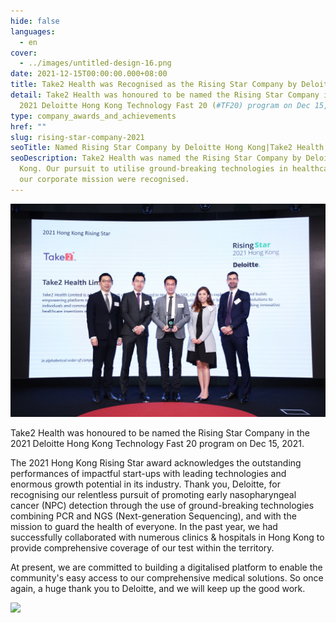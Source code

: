 ```yaml
---
hide: false
languages:
  - en
cover:
  - ../images/untitled-design-16.png
date: 2021-12-15T00:00:00.000+08:00
title: Take2 Health was Recognised as the Rising Star Company by Deloitte Hong Kong
detail: Take2 Health was honoured to be named the Rising Star Company in the
  2021 Deloitte Hong Kong Technology Fast 20 (#TF20) program on Dec 15, 2021.
type: company_awards_and_achievements
href: ""
slug: rising-star-company-2021
seoTitle: Named Rising Star Company by Deloitte Hong Kong|Take2 Health
seoDescription: Take2 Health was named the Rising Star Company by Deloitte Hong
  Kong. Our pursuit to utilise ground-breaking technologies in healthcare and
  our corporate mission were recognised.
---
```

![](../images/untitled-design-19.png)

Take2 Health was honoured to be named the Rising Star Company in the 2021 Deloitte Hong Kong Technology Fast 20 program on Dec 15, 2021.

The 2021 Hong Kong Rising Star award acknowledges the outstanding performances of impactful start-ups with leading technologies and enormous growth potential in its industry. Thank you, Deloitte, for recognising our relentless pursuit of promoting early nasopharyngeal cancer (NPC) detection through the use of ground-breaking technologies combining PCR and NGS (Next-generation Sequencing), and with the mission to guard the health of everyone. In the past year, we had successfully collaborated with numerous clinics & hospitals in Hong Kong to provide comprehensive coverage of our test within the territory.

At present, we are committed to building a digitalised platform to enable the community's easy access to our comprehensive medical solutions. So once again, a huge thank you to Deloitte, and we will keep up the good work.

![](../images/untitled-design-17.png)